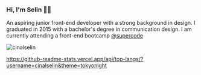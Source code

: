 ### Hi, I'm Selin 👋🏽

An aspiring junior front-end developer with a strong background in design. I graduated in 2015 with a bachelor's degree in communication design. 
I am currently attending a front-end bootcamp [@supercode](https://www.super-code.de/)

<p align="left"> <img src="https://komarev.com/ghpvc/?username=cinalselin&label=Profile%20views&color=0e75b6&style=flat" alt="cinalselin" /> </p>

https://github-readme-stats.vercel.app/api/top-langs/?username=cinalselin&theme=tokyonight

